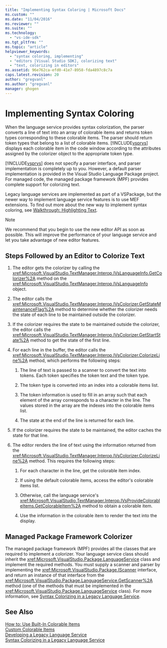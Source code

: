 ```yaml
---
title: "Implementing Syntax Coloring | Microsoft Docs"
ms.custom: ""
ms.date: "11/04/2016"
ms.reviewer: ""
ms.suite: ""
ms.technology: 
  - "vs-ide-sdk"
ms.tgt_pltfrm: ""
ms.topic: "article"
helpviewer_keywords: 
  - "syntax coloring, implementing"
  - "editors [Visual Studio SDK], colorizing text"
  - "text, colorizing in editors"
ms.assetid: 96e762ca-efd0-41e7-8958-fda4897c8c7a
caps.latest.revision: 20
author: "gregvanl"
ms.author: "gregvanl"
manager: ghogen
---
```

# Implementing Syntax Coloring
When the language service provides syntax colorization, the parser converts a line of text into an array of colorable items and returns token types corresponding to these colorable items. The parser should return token types that belong to a list of colorable items. [!INCLUDE[vsprvs](../../code-quality/includes/vsprvs_md.md)] displays each colorable item in the code window according to the attributes assigned by the colorizer object to the appropriate token type.  
  
 [!INCLUDE[vsprvs](../../code-quality/includes/vsprvs_md.md)] does not specify a parser interface, and parser implementation is completely up to you. However, a default parser implementation is provided in the Visual Studio Language Package project. For managed code, the managed package framework (MPF) provides complete support for colorizing text.  
  
 Legacy language services are implemented as part of a VSPackage, but the newer way to implement language service features is to use MEF extensions. To find out more about the new way to implement syntax coloring, see [Walkthrough: Highlighting Text](../../extensibility/walkthrough-highlighting-text.md).  
  
> [!NOTE]
>  We recommend that you begin to use the new editor API as soon as possible. This will improve the performance of your language service and let you take advantage of new editor features.  
  
## Steps Followed by an Editor to Colorize Text  
  
1.  The editor gets the colorizer by calling the <xref:Microsoft.VisualStudio.TextManager.Interop.IVsLanguageInfo.GetColorizer%2A> method on the <xref:Microsoft.VisualStudio.TextManager.Interop.IVsLanguageInfo> object.  
  
2.  The editor calls the <xref:Microsoft.VisualStudio.TextManager.Interop.IVsColorizer.GetStateMaintenanceFlag%2A> method to determine whether the colorizer needs the state of each line to be maintained outside the colorizer.  
  
3.  If the colorizer requires the state to be maintained outside the colorizer, the editor calls the <xref:Microsoft.VisualStudio.TextManager.Interop.IVsColorizer.GetStartState%2A> method to get the state of the first line.  
  
4.  For each line in the buffer, the editor calls the <xref:Microsoft.VisualStudio.TextManager.Interop.IVsColorizer.ColorizeLine%2A> method, which performs the following steps:  
  
    1.  The line of text is passed to a scanner to convert the text into tokens. Each token specifies the token text and the token type.  
  
    2.  The token type is converted into an index into a colorable items list.  
  
    3.  The token information is used to fill in an array such that each element of the array corresponds to a character in the line. The values stored in the array are the indexes into the colorable items list.  
  
    4.  The state at the end of the line is returned for each line.  
  
5.  If the colorizer requires the state to be maintained, the editor caches the state for that line.  
  
6.  The editor renders the line of text using the information returned from the <xref:Microsoft.VisualStudio.TextManager.Interop.IVsColorizer.ColorizeLine%2A> method. This requires the following steps:  
  
    1.  For each character in the line, get the colorable item index.  
  
    2.  If using the default colorable items, access the editor's colorable items list.  
  
    3.  Otherwise, call the language service's <xref:Microsoft.VisualStudio.TextManager.Interop.IVsProvideColorableItems.GetColorableItem%2A> method to obtain a colorable item.  
  
    4.  Use the information in the colorable item to render the text into the display.  
  
## Managed Package Framework Colorizer  
 The managed package framework (MPF) provides all the classes that are required to implement a colorizer. Your language service class should inherit the <xref:Microsoft.VisualStudio.Package.LanguageService> class and implement the required methods. You must supply a scanner and parser by implementing the <xref:Microsoft.VisualStudio.Package.IScanner> interface, and return an instance of that interface from the <xref:Microsoft.VisualStudio.Package.LanguageService.GetScanner%2A> method (one of the methods that must be implemented in the <xref:Microsoft.VisualStudio.Package.LanguageService> class). For more information, see [Syntax Colorizing in a Legacy Language Service](../../extensibility/internals/syntax-colorizing-in-a-legacy-language-service.md).  
  
## See Also  
 [How to: Use Built-In Colorable Items](../../extensibility/internals/how-to-use-built-in-colorable-items.md)   
 [Custom Colorable Items](../../extensibility/internals/custom-colorable-items.md)   
 [Developing a Legacy Language Service](../../extensibility/internals/developing-a-legacy-language-service.md)   
 [Syntax Colorizing in a Legacy Language Service](../../extensibility/internals/syntax-colorizing-in-a-legacy-language-service.md)